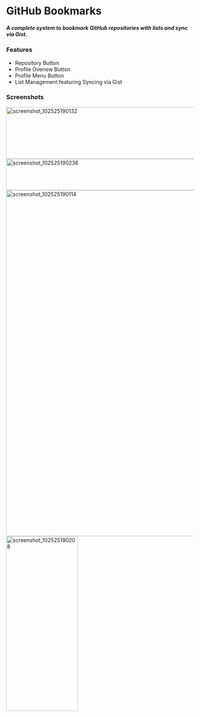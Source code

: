 # GitHub Bookmarks #

##### A complete system to bookmark GitHub repositories with lists and sync via Gist. #####

### Features ###
- Repository Button
- Profile Overiew Button
- Profile Menu Button
- List Management featuring Syncing via Gist

### Screenshots ###

<img width="1398" height="139" alt="screenshot_102525190132" src="https://github.com/user-attachments/assets/cb373873-4c68-498c-bb9f-efbd93fd3ed1" />
<img width="1398" height="84" alt="screenshot_102525190236" src="https://github.com/user-attachments/assets/09342119-ca35-4ab8-a117-5ef138aa33e3" />
<img width="1398" height="928" alt="screenshot_102525190114" src="https://github.com/user-attachments/assets/e9edb731-3361-4701-920c-e1e2a02d7165" /><img width="192" height="469" alt="screenshot_102525190208" src="https://github.com/user-attachments/assets/09bc4237-fe23-498e-b9d1-4ee84675b0dc" />
